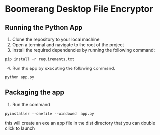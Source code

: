 # Boomerang Desktop File Encryptor 


## Running the Python App

1. Clone the repository to your local machine
2. Open a terminal and navigate to the root of the project
3. Install the required dependencies by running the following command:
```
pip install -r requirements.txt
```
4. Run the app by executing the following command:
```
python app.py
```

## Packaging the app

1. Run the command 

```
pyinstaller --onefile --windowed  app.py
```
this will create an exe an app file in the dist directory that you can double click to launch 

